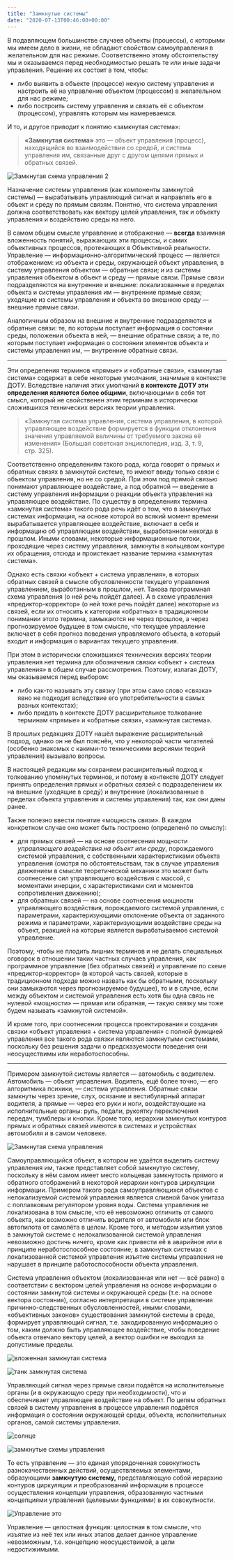 ```yaml
---
title: "Замкнутые системы"
date: "2020-07-13T00:46:00+00:00"
---
```


В подавляющем большинстве случаев объекты (процессы), с которыми мы имеем дело в жизни, не обладают свойством самоуправления в желательном для нас режиме. Соответственно этому обстоятельству мы и оказываемся перед необходимостью решать те или иные задачи управления. Решение их состоит в том, чтобы:  
- либо выявить в объекте (процессе) некую систему управления и настроить её на управление объектом (процессом) в желательном для нас режиме;
- либо построить систему управления и связать её с объектом (процессом), управлять которым мы намереваемся.

И то, и другое приводит к понятию «замкнутая система»:

>**«Замкнутая система»** это — объект управления (процесс), находящийся во взаимодействии со средой, и система управления им, связанные друг с другом цепями прямых и обратных связей.

![Замкнутая схема управления 2](/6/1.png)

Назначение системы управления (как компоненты замкнутой системы) — вырабатывать управляющий сигнал и направлять его в объект и среду по прямым связям. Понятно, что система управления должна соответствовать как вектору целей управления, так и объекту управления и воздействию среды на него.

В самом общем смысле управление и отображение — **всегда** взаимная вложенность понятий, выражающих эти процессы, и самих объективных процессов, протекающих в Объективной реальности. Управление — информационно-алгоритмический процесс — является отображением: из объекта и среды, окружающей объект управления, в систему управления объектом — обратные связи; и из системы управления объектом в объект и среду — прямые связи. Прямые связи подразделяются на внутренние и внешние: локализованные в пределах объекта и системы управления им — внутренние прямые связи; уходящие из системы управления и объекта во внешнюю среду — внешние прямые связи.

Аналогичным образом на внешние и внутренние подразделяются и обратные связи: те, по которым поступает информация о состоянии среды, положении объекта в ней, — внешние обратные связи; а те, по которым поступает информация о состоянии элементов объекта и системы управления им, — внутренние обратные связи.

* * *

Эти определения терминов «прямые» и «обратные связи», «замкнутая система» содержат в себе некоторые умолчания, значимые в контексте ДОТУ. Вследствие наличия этих умолчаний **в контексте ДОТУ эти определения являются более общими**, включающими в себя тот смысл, который не свойственен этим терминам в исторически сложившихся технических версиях теории управления.

>«Замкнутая система управления, система управления, в которой управляющее воздействие формируется в функции отклонения значения управляемой величины от требуемого закона её изменения» (Большая советская энциклопедия, изд. 3, т. 9, стр. 325).

Соответственно определениям такого рода, когда говорят о прямых и обратных связях в замкнутой системе, то имеют ввиду только связи с объектом управления, но не со средой. При этом под прямой связью понимают управляющее воздействие, а под обратной — введение в систему управления информации о реакции объекта управления на управляющее воздействие. По существу в определениях термина «замкнутая система» такого рода речь идёт о том, что в замкнутых системах информация, на основе которой во всякий момент времени вырабатывается управляющее воздействие, включает в себя и информацию об управляющем воздействии, выработанном некогда в прошлом. Иными словами, некоторые информационные потоки, проходящие через систему управления, замкнуты в кольцевом контуре их обращения, отсюда и проистекает название термина «замкнутая система».

Однако есть связки «объект + система управления», в которых обратных связей в смысле обусловленности текущего управления управлением, выработанным в прошлом, нет. Такова программная схема управления (о ней речь пойдёт далее). А в схеме управления «предиктор-корректор» (о ней тоже речь пойдёт далее) некоторые из связей, если их относить к категории «обратных» в традиционном понимании этого термина, замыкаются не через прошлое, а через прогнозируемое будущее в том смысле, что текущее управление включает в себя прогноз поведения управляемого объекта, в который входит и информация о вариантах текущего управления.

При этом в исторически сложившихся технических версиях теории управления нет термина для обозначения связки «объект + система управления» в общем случае рассмотрения. Поэтому, излагая ДОТУ, мы оказываемся перед выбором:
- либо как-то называть эту связку (при этом само слово «связка» явно не подходит вследствие его употребительности в самых разных контекстах);
- либо придать в контексте ДОТУ расширительное толкование терминам «прямые» и «обратные связи», «замкнутая система».

В прошлых редакциях ДОТУ нашёл выражение расширительный подход, однако он не был пояснён, что у некоторой части читателей (особенно знакомых с какими-то техническими версиями теорий управления) вызывало вопросы.

В настоящей редакции мы сохраняем расширительный подход к толкованию упомянутых терминов, и потому в контексте ДОТУ следует принять определения прямых и обратных связей с подразделением их на внешние (уходящие в средý) и внутренние (локализованные в пределах объекта управления и системы управления) так, как они даны ранее.

Также полезно ввести понятие «мощность связи». В каждом конкретном случае оно может быть построено (определенó по смыслу):

- для прямых связей — на основе соотнесения мощности *управляющего воздействия на объект или среду*, порождаемого системой управления, с собственными характеристиками объекта управления (смотря по обстоятельствам, так в случае управления движением в смысле теоретической механики это может быть соотнесение сил управляющего воздействия с массой, с моментами инерции, с характеристиками сил и моментов сопротивления движению);
- для обратных связей — на основе соотнесения мощности управляющего воздействия, порождаемого системой управления, с параметрами, характеризующими отклонение объекта от заданного режима и параметрами, характеризующими воздействие среды на объект, реакцией на которые является вырабатываемое системой управление.

Поэтому, чтобы не плодить лишних терминов и не делать специальных оговорок в отношении таких частных случаев управления, как программное управление (без обратных связей) и управление по схеме «предиктор-корректор» (в которой часть связей, которые в традиционном подходе можно назвать как бы обратными, поскольку они замыкаются через прогнозируемое будущее), то и в случае, если между объектом и системой управления есть хотя бы одна связь не нулевой «мощности» — прямая или обратная, — такую связку мы тоже будем называть «замкнутой системой».

И кроме того, при соотнесении процесса проектирования и создания связки «объект управления + система управления» с полной функцией управления все такого рода связки являются замкнутыми системами, поскольку без решения задачи о предсказуемости поведения они неосуществимы или неработоспособны.

* * *

Примером замкнутой системы является — автомобиль с водителем. Автомобиль — объект управления. Водитель, ещё более точно, — его алгоритмика психики, — система управления. Обратные связи замкнуты через зрение, слух, осязание и вестибулярный аппарат водителя, а прямые — через его руки и ноги, воздействующие на исполнительные органы: руль, педали, рукоятку переключения передач, тумблеры и кнопки. Кроме того, иерархии замкнутых контуров прямых и обратных связей имеются в системах и устройствах автомобиля и в самом человеке.

![Замкнутая схема управления](/6/2.png)

Самоуправляющийся объект, в котором не удаётся выделить систему управления им, также представляет собой замкнутую систему, поскольку в нём самом имеет место кольцевая замкнутость прямого и обратного отображений в некоторой иерархии контуров циркуляции информации. Примером такого рода самоуправляющихся объектов с нелокализуемой системой управления является сливной бачок унитаза с поплавковым регулятором уровня воды. Система управления не локализована в том смысле, что её невозможно отличить от самого объекта, как возможно отличить водителя от автомобиля или блок автопилота от самолёта в целом. Кроме того, и методом изъятия узлов в замкнутой системе с нелокализованной системой управления невозможно достичь ничего, кроме как привести её в аварийное или в принципе неработоспособное состояние; в замкнутых системах с локализованной системой управления изъятие системы управления не нарушает в принципе работоспособности объекта управления.

Система управления объектом (локализованная или нет — всё равно) в соответствии с вектором целей управления на основе информации о состоянии замкнутой системы и окружающей среды (т.е. на основе вектора состояния), согласно интерпретации в системе управления причинно-следственных обусловленностей, иными словами, «объективных законов» существования замкнутой системы в среде, формирует управляющий сигнал, т.е. закодированную информацию о том, каким должно быть управляющее воздействие, чтобы поведение объекта отвечало вектору целей, а вектор ошибки не выходил за допустимые пределы. 

![вложенная замкнутая система](/6/3.png)

![танк замкнутая система](/6/4.png)

Управляющий сигнал через прямые связи подаётся на исполнительные органы (и в окружающую среду при необходимости), что и обеспечивает управляющее воздействие на объект. По цепям обратных связей в систему управления в процессе управления подаётся информация о состоянии окружающей среды, объекта, исполнительных органов, самой системы управления.

![солнце](/6/5.png)

![замкнутые схемы управления](/6/6.png)

То есть управление — это единая упорядоченная совокупность разнокачественных действий, осуществляемых элементами, образующими **замкнутую систему,** представляющую собой иерархию контуров циркуляции и преобразований информации в процессе осуществления концепции управления, образованную частными концепциями управления (целевыми функциями) в их совокупности. 

![Управление это](/6/7.png)

Управление — целостная функция: целостная в том смысле, что изъятие из неё тех или иных этапов делает данное управление невозможным, т.е. концепцию неосуществимой, а цели недостижимыми.
